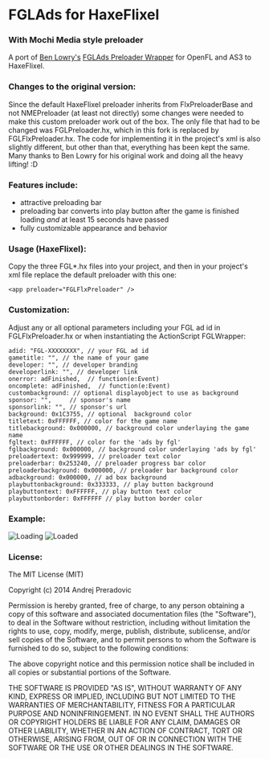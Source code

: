 # FGLAds for HaxeFlixel
### With Mochi Media style preloader

A port of [Ben Lowry's](https://github.com/benlowry) [FGLAds Preloader Wrapper](https://github.com/benlowry/openfl-fglads-preloader) for OpenFL and AS3 to HaxeFlixel.

### Changes to the original version:
Since the default HaxeFlixel preloader inherits from FlxPreloaderBase and not NMEPreloader (at least not directly) some changes were needed to make this custom preloader work out of the box. The only file that had to be changed was FGLPreloader.hx, which in this fork is replaced by FGLFlxPreloader.hx. The code for implementing it in the project's xml is also slightly different, but other than that, everything has been kept the same. Many thanks to Ben Lowry for his original work and doing all the heavy lifting! :D

### Features include:
- attractive preloading bar
- preloading bar converts into play button after the game is finished loading *and* at least 15 seconds have passed
- fully customizable appearance and behavior

### Usage (HaxeFlixel):
Copy the three FGL*.hx files into your project, and then in your project's xml file replace the default preloader with this one:

    <app preloader="FGLFlxPreloader" />


### Customization:
Adjust any or all optional parameters including your FGL ad id in FGLFlxPreloader.hx or when
instantiating the ActionScript FGLWrapper:

	adid: "FGL-XXXXXXXX", // your FGL ad id
    gametitle: "", // the name of your game
    developer: "", // developer branding
    developerlink: "", // developer link
    onerror: adFinished,  // function(e:Event)
    oncomplete: adFinished,  // function(e:Event)
    custombackground: // optional displayobject to use as background
    sponsor: "",     // sponsor's name
    sponsorlink: "", // sponsor's url
    background: 0x1C3755, // optional  background color
    titletext: 0xFFFFFF, // color for the game name
    titlebackground: 0x000000, // background color underlaying the game name
    fgltext: 0xFFFFFF, // color for the 'ads by fgl'
    fglbackground: 0x000000, // background color underlaying 'ads by fgl'
    preloadertext: 0x999999, // preloader text color
    preloaderbar: 0x253240, // preloader progress bar color
    preloaderbackground: 0x000000, // preloader bar background color
    adbackground: 0x000000, // ad box background
    playbuttonbackground: 0x333333, // play button background
    playbuttontext: 0xFFFFFF, // play button text color
    playbuttonborder: 0xFFFFFF // play button border color

### Example:
![Loading](http://i.imgur.com/wSnBhf4.png)
![Loaded](http://i.imgur.com/b0jmOJR.png)

### License:

The MIT License (MIT)

Copyright (c) 2014 Andrej Preradovic

Permission is hereby granted, free of charge, to any person obtaining a copy
of this software and associated documentation files (the "Software"), to deal
in the Software without restriction, including without limitation the rights
to use, copy, modify, merge, publish, distribute, sublicense, and/or sell
copies of the Software, and to permit persons to whom the Software is
furnished to do so, subject to the following conditions:

The above copyright notice and this permission notice shall be included in all
copies or substantial portions of the Software.

THE SOFTWARE IS PROVIDED "AS IS", WITHOUT WARRANTY OF ANY KIND, EXPRESS OR
IMPLIED, INCLUDING BUT NOT LIMITED TO THE WARRANTIES OF MERCHANTABILITY,
FITNESS FOR A PARTICULAR PURPOSE AND NONINFRINGEMENT. IN NO EVENT SHALL THE
AUTHORS OR COPYRIGHT HOLDERS BE LIABLE FOR ANY CLAIM, DAMAGES OR OTHER
LIABILITY, WHETHER IN AN ACTION OF CONTRACT, TORT OR OTHERWISE, ARISING FROM,
OUT OF OR IN CONNECTION WITH THE SOFTWARE OR THE USE OR OTHER DEALINGS IN THE
SOFTWARE.